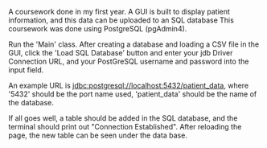 A coursework done in my first year.
A GUI is built to display patient information, and this data can be uploaded to an SQL database
This coursework was done using PostgreSQL (pgAdmin4).

Run the 'Main' class. After creating a database and loading a CSV file in the GUI, click the 'Load SQL Database' button and enter your jdb Driver Connection URL, and your PostGreSQL username and password into the input field.

An example URL is <jdbc:postgresql://localhost:5432/patient_data>, where
'5432' should be the port name used,
'patient_data' should be the name of the database.

If all goes well, a table should be added in the SQL database, and the terminal
should print out "Connection Established". After reloading the page, the new
table can be seen under the data base.
